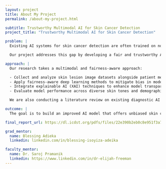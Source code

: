 ```yaml
---
layout: project
title: About My Project
permalink: /about-my-project.html

subtitle: Trustworthy Multimodal AI for Skin Cancer Detection
project_title: "Trustworthy Multimodal AI for Skin Cancer Detection"

problem: |
  Existing AI systems for skin cancer detection are often trained on non-diverse datasets, which leads to diagnostic bias — especially underperforming on darker skin tones. This disparity results in delayed diagnoses and limits trust in AI-assisted dermatology tools. Current solutions also lack transparency, making it difficult for clinicians and patients to understand or verify how decisions are made.

  Our project addresses this gap by developing a fair and trustworthy AI model capable of accurate skin cancer detection across a wide range of skin tones. Ensuring interpretability and inclusiveness in diagnostic systems is critical to achieving equitable healthcare outcomes.

approach: |
  Our research takes a multimodal and fairness-aware approach:

  - Collect and analyze skin lesion image datasets alongside patient metadata
  - Apply fairness-aware deep learning methods to mitigate bias in model training
  - Integrate explainable AI (XAI) techniques to enhance model transparency
  - Evaluate model performance across diverse skin tones and demographic groups

  We are also conducting a literature review on existing diagnostic AI models, focusing on fairness, accuracy, and interpretability, while exploring datasets such as ISIC and the MRA-MIDAS dataset. Tools used include Python, OpenCV, and common deep learning libraries.

outcome: |
  The goal is to build an improved AI model that offers unbiased skin cancer detection and can clearly explain its predictions to both clinicians and patients. By the end of the program, we aim to deliver a functional prototype, a technical poster, and a detailed literature review summarizing challenges and progress in fair, explainable medical AI. This work will contribute to the broader mission of building inclusive and trustworthy healthcare technologies.

final_report_url: https://dl.icdst.org/pdfs/files/22e390b2eb0c8e951f3a742fda5b2d1d.pdf

grad_mentor:
  name: Blessing Adieka
  linkedin: linkedin.com/in/blessing-isoyiza-adeika

faculty_mentor:
  name: Dr. Saroj Pramanik
  linkedin: https://www.linkedin.com/in/dr-elijah-freeman
---
```


